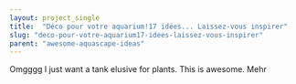 ```yaml
---
layout: project_single
title:  "Déco pour votre aquarium!17 idées... Laissez-vous inspirer"
slug: "deco-pour-votre-aquarium17-idees-laissez-vous-inspirer"
parent: "awesome-aquascape-ideas"
---
```

Omgggg I just want a tank elusive for plants. This is awesome. Mehr